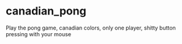 # canadian_pong
Play the pong game, canadian colors, only one player, shitty button pressing with your mouse
